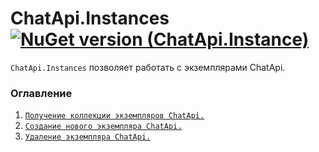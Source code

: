 # ChatApi.Instances [![NuGet version (ChatApi.Instance)](https://img.shields.io/badge/NuGet%20version-1.0.1%20Alpha-success?style=for-the-badge&logo=appveyor)](https://www.nuget.org/packages/ChatApi.Instance/)
`ChatApi.Instances` позволяет работать с экземплярами ChatApi.

### Оглавление
1.  [`Получение коллекции экземпляров ChatApi.`](Operations/GetChatApiInstances.md)
2.  [`Создание нового экземпляра ChatApi.`](Operations/CreateChatApiInstance.md)
3.  [`Удаление экземпляра ChatApi.`](Operations/RemoveChatApiInstance.md)
